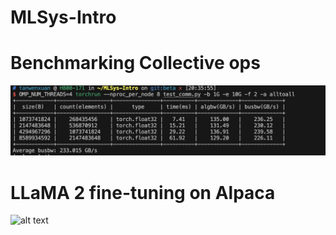 # MLSys-Intro

# Benchmarking Collective ops
![alltoall](results/alltoall.jpg)

# LLaMA 2 fine-tuning on Alpaca
![alt text](image.png)